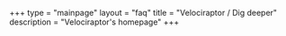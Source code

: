 +++
type = "mainpage"
layout = "faq"
title = "Velociraptor / Dig deeper"
description = "Velociraptor's homepage"
+++
